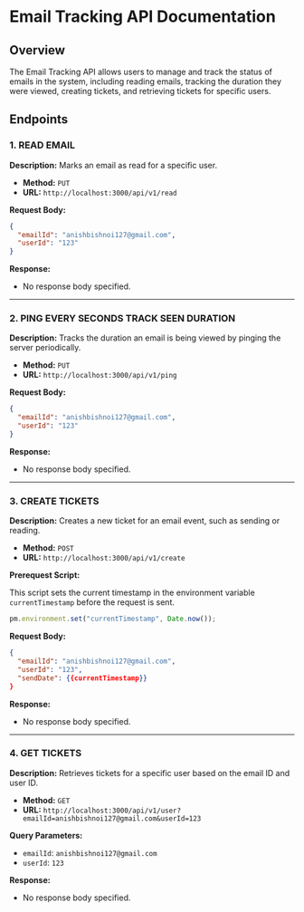 
# Email Tracking API Documentation

## Overview

The Email Tracking API allows users to manage and track the status of emails in the system, including reading emails, tracking the duration they were viewed, creating tickets, and retrieving tickets for specific users.

## Endpoints

### 1. READ EMAIL

**Description:** Marks an email as read for a specific user.

- **Method:** `PUT`
- **URL:** `http://localhost:3000/api/v1/read`

**Request Body:**

```json
{
  "emailId": "anishbishnoi127@gmail.com",
  "userId": "123"
}
```

**Response:**

- No response body specified.

---

### 2. PING EVERY SECONDS TRACK SEEN DURATION

**Description:** Tracks the duration an email is being viewed by pinging the server periodically.

- **Method:** `PUT`
- **URL:** `http://localhost:3000/api/v1/ping`

**Request Body:**

```json
{
  "emailId": "anishbishnoi127@gmail.com",
  "userId": "123"
}
```

**Response:**

- No response body specified.

---

### 3. CREATE TICKETS

**Description:** Creates a new ticket for an email event, such as sending or reading.

- **Method:** `POST`
- **URL:** `http://localhost:3000/api/v1/create`

**Prerequest Script:**

This script sets the current timestamp in the environment variable `currentTimestamp` before the request is sent.

```javascript
pm.environment.set("currentTimestamp", Date.now());
```

**Request Body:**

```json
{
  "emailId": "anishbishnoi127@gmail.com",
  "userId": "123",
  "sendDate": {{currentTimestamp}}
}
```

**Response:**

- No response body specified.

---

### 4. GET TICKETS

**Description:** Retrieves tickets for a specific user based on the email ID and user ID.

- **Method:** `GET`
- **URL:** `http://localhost:3000/api/v1/user?emailId=anishbishnoi127@gmail.com&userId=123`

**Query Parameters:**

- `emailId`: `anishbishnoi127@gmail.com`
- `userId`: `123`

**Response:**

- No response body specified.



